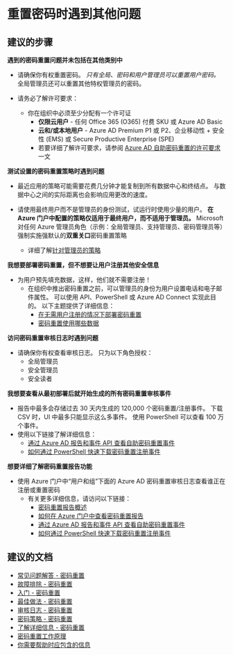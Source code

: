 <properties
    pageTitle="Other questions about password reset"
    description="密码重置/有关密码重置的其他问题"
    service="microsoft.aad"
    resource="Microsoft_AAD_IAM"
    authors="gahug"
    displayOrder=""
    selfHelpType="generic"
    supportTopicIds="32565599"
    resourceTags=""
    productPesIds="14785"
    cloudEnvironments="public"
    />


# <a name="im-having-other-problems-with-password-reset"></a>重置密码时遇到其他问题

## <a name="recommended-steps"></a>**建议的步骤**

**遇到的密码重置问题并未包括在其他类别中**

* 请确保你有权重置密码。 *只有全局、密码和用户管理员可以重置用户密码。* 全局管理员还可以重置其他特权管理员的密码。

* 请务必了解许可要求：
  * 你在组织中必须至少分配有一个许可证
    * **仅限云用户** - 任何 Office 365 (O365) 付费 SKU 或 Azure AD Basic
    * **云和/或本地用户** - Azure AD Premium P1 或 P2、企业移动性 + 安全性 (EMS) 或 Secure Productive Enterprise (SPE)
    * 若要详细了解许可要求，请参阅 [Azure AD 自助密码重置的许可要求](https://docs.microsoft.com/azure/active-directory/active-directory-passwords-licensing)一文

**测试设置的密码重置策略时遇到问题**

* 最近应用的策略可能需要花费几分钟才能复制到所有数据中心和终结点。 与数据中心之间的实际距离也会影响应用更改的速度。

* 请使用最终用户而不是管理员的身份测试，试运行时使用少量的用户。 **在 Azure 门户中配置的策略仅适用于最终用户，而不适用于管理员。** Microsoft 对任何 Azure 管理员角色（示例：全局管理员、支持管理员、密码管理员等）强制实施强默认的**双重关口**密码重置策略
   * 详细了解[针对管理员的策略](https://docs.microsoft.com/azure/active-directory/active-directory-passwords-policy#administrator-password-policy-differences)

**我想要部署密码重置，但不想要让用户注册其他安全信息**

* 为用户预先填充数据，这样，他们就不需要注册！
   * 在组织中推出密码重置之前，可以管理员的身份为用户设置电话和电子邮件属性。 可以使用 API、PowerShell 或 Azure AD Connect 实现此目的。 以下主题提供了详细信息：
     * [在无需用户注册的情况下部署密码重置](https://docs.microsoft.com/azure/active-directory/active-directory-passwords-data#set-and-read-authentication-data-using-powershell)
     * [密码重置使用哪些数据](https://docs.microsoft.com/azure/active-directory/active-directory-passwords-data)

**访问密码重置审核日志时遇到问题**

* 请确保你有权查看审核日志。 只为以下角色授权：
  * 全局管理员
  * 安全管理员
  * 安全读者

**我想要查看从最初部署后就开始生成的所有密码重置审核事件**

* 报告中最多会存储过去 30 天内生成的 120,000 个密码重置/注册事件。 下载 CSV 时，UI 中最多只能显示这么多事件。 使用 PowerShell 可以查看 100 万个事件。
* 使用以下链接了解详细信息：
  * [通过 Azure AD 报告和事件 API 查看自助密码重置事件](https://docs.microsoft.com/azure/active-directory/active-directory-passwords-get-insights#how-to-retrieve-password-management-events-from-the-azure-ad-reports-and-events-api)
  * [如何通过 PowerShell 快速下载密码重置注册事件](https://docs.microsoft.com/azure/active-directory/active-directory-passwords-get-insights#how-to-download-password-reset-registration-events-quickly-with-powershell)

**想要详细了解密码重置报告功能**

* 使用 Azure 门户中“用户和组”下面的 Azure AD 密码重置审核日志查看谁正在注册或重置密码
  * 有关更多详细信息，请访问以下链接：
    * [密码重置报告概述](https://docs.microsoft.com/azure/active-directory/active-directory-passwords-get-insights#overview-of-password-management-reports)
    * [如何在 Azure 门户中查看密码重置报告](https://docs.microsoft.com/azure/active-directory/active-directory-passwords-get-insights#how-to-view-password-management-reports)
    * [通过 Azure AD 报告和事件 API 查看自助密码重置事件](https://docs.microsoft.com/azure/active-directory/active-directory-passwords-get-insights#how-to-retrieve-password-management-events-from-the-azure-ad-reports-and-events-api)
    * [如何通过 PowerShell 快速下载密码重置注册事件](https://docs.microsoft.com/azure/active-directory/active-directory-passwords-get-insights#how-to-download-password-reset-registration-events-quickly-with-powershell)


## <a name="recommended-documents"></a>**建议的文档**

* [常见问题解答 - 密码重置](https://docs.microsoft.com/azure/active-directory/active-directory-passwords-faq)
* [故障排除 - 密码重置](https://docs.microsoft.com/azure/active-directory/active-directory-passwords-troubleshoot)
* [入门 - 密码重置](https://docs.microsoft.com/azure/active-directory/active-directory-passwords-getting-started)
* [最佳做法 - 密码重置](https://docs.microsoft.com/azure/active-directory/active-directory-passwords-best-practices)
* [审核日志 - 密码重置](https://docs.microsoft.com/azure/active-directory/active-directory-passwords-get-insights)
* [密码策略 - 密码重置](https://docs.microsoft.com/azure/active-directory/active-directory-passwords-policy)
* [了解详细信息 - 密码重置](https://docs.microsoft.com/azure/active-directory/active-directory-passwords-learn-more)
* [密码重置工作原理](https://docs.microsoft.com/azure/active-directory/active-directory-passwords-how-it-works)
* [你需要帮助时应包含的信息](https://docs.microsoft.com/azure/active-directory/active-directory-passwords-troubleshoot#contact-microsoft-support)

